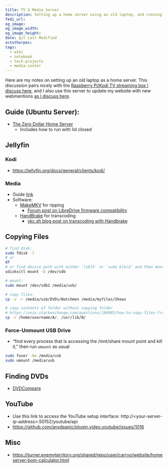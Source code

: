 ```yaml
---
title: TV & Media Server
description: Setting up a home server using an old laptop, and running Jellyfin on it
fedi_url:
og_image:
og_image_width:
og_image_height:
date: git Last Modified
octothorpes:
tags:
  - wiki
  - notebook
  - tech-projects
  - media-center
---
```


<link rel="stylesheet" type="text/css" href="/styles/code/prism-perf-custom.css" />
<link rel="stylesheet" type="text/css" href="/styles/code/code-tweaks.css" />

Here are my notes on setting up an old laptop as a home server. This discussion pairs nicely with the [Raspberry Pi/Kodi TV streaming box I discuss here](/wiki/notebook/tech-projects/kodi-streaming-box-raspberry-pi/), and I also use this server to update my website with new webmentions [as I discuss here](/wiki/tutorials/webmention-tutorial/).

## Guide (Ubuntu Server):

- [The Zero Dollar Home Server](https://chriskalos.notion.site/The-0-Home-Server-Written-Guide-5d5ff30f9bdd4dfbb9ce68f0d914f1f6)
  - Includes how to run with lid closed

## Jellyfin

### Kodi

- https://jellyfin.org/docs/general/clients/kodi/

### Media

- Guide [link](https://forum.jellyfin.org/t-from-disc-to-drive-a-beginner-s-guide-to-preparing-your-media-for-jellyfin)
- Software:
  - [MakeMKV](https://www.makemkv.com/download/) for ripping
    - [Forum post on LibreDrive firmware compatibility](https://forum.makemkv.com/forum/viewtopic.php?p=79712#p79712)
  - [HandBrake](https://handbrake.fr/) for transcoding
    - [vkc.sh blog post on transcoding with Handbrake](https://vkc.sh/handbrake-2025/)

<!-- - [MKVToolNix](https://mkvtoolnix.download/downloads.html) for transcoding -->

## Copying Files

```bash
# find disk:
sudo fdisk -l
# or
df
# or find device path with either `lsblk` or `sudo blkid` and then mount:
udisksctl mount -b /dev/sdb

# mount:
sudo mount /dev/sdb1 /media/usb/

# copy files:
cp -v -r /media/usb/DVDs/Watchmen /media/myfiles/Shows

# copy contents of folder without copying folder
# https://unix.stackexchange.com/questions/180985/how-to-copy-files-from-the-folder-without-the-folder-itself
cp -r /home/username/A/. /usr/lib/B/
```

### Force-Unmount USB Drive

- “find every process that is accessing the /mnt/share mount point and kill it,” then run `umount` as usual

```bash
sudo fuser -km /media/usb
sudo umount /media/usb
```

## Finding DVDs

- [DVDCompare](https://www.dvdcompare.net/)

## YouTube

- Use this link to access the YouTube setup interface: http://\<your-server-ip-address\>:50152/youtube/api
- https://github.com/anxdpanic/plugin.video.youtube/issues/1016

## Misc

- <https://turner.enemyterritory.org/shared/repo/user/carrvo/website/homeserver-bom-calculator.html>
